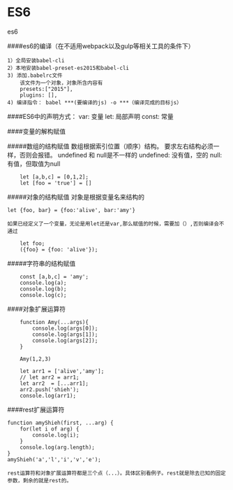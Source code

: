 # ES6
es6

####es6的编译（在不适用webpack以及gulp等相关工具的条件下）

    1）全局安装babel-cli
    2）本地安装babel-preset-es2015和babel-cli
    3) 添加.babelrc文件
        该文件为一个对象，对象所含内容有
        presets:["2015"],
        plugins: [],
    4) 编译指令： babel ***(要编译的js) -o ***（编译完成的目标js）
    

####ES6中的声明方式：
    var: 变量
    let: 局部声明
    const: 常量
    
####变量的解构赋值

#####数组的结构赋值
    数组根据索引位置（顺序）结构。
    要求左右结构必须一样，否则会报错。
    undefined 和 null是不一样的
    undefined: 没有值，空的
    null: 有值，但取值为null
    
```
    let [a,b,c] = [0,1,2];
    let [foo = 'true'] = []
```

#####对象的结构赋值
    对象是根据变量名来结构的
```
let {foo, bar} = {foo:'alive', bar:'amy'}
```

    如果已经定义了一个变量，无论是用let还是var,那么赋值的时候，需要加（）,否则编译会不通过
    
```
    let foo;
    ({foo} = {foo: 'alive'});
```

#####字符串的结构赋值

```
    const [a,b,c] = 'amy';
    console.log(a);
    console.log(b);
    console.log(c);
```

####对象扩展运算符

```
    function Amy(...args){
        console.log(args[0]);
        console.log(args[1]);
        console.log(args[2]);
    }
    
    Amy(1,2,3)
    
    let arr1 = ['alive','amy'];
    // let arr2 = arr1;
    let arr2  = [...arr1];
    arr2.push('shieh');
    console.log(arr1);
```


####rest扩展运算符

```
function amyShieh(first, ...arg) {
    for(let i of arg) {
        console.log(i);
    }
    console.log(arg.length);
}
amyShieh('a','l','i','v','e');
```

    rest运算符和对象扩展运算符都是三个点（...）。具体区别看例子。rest就是除去已知的固定参数，剩余的就是rest的。